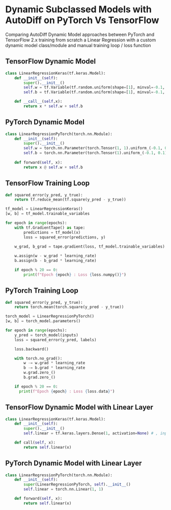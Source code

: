 # Dynamic Subclassed Models with AutoDiff on PyTorch Vs TensorFlow

Comparing AutoDiff Dynamic Model approaches between PyTorch and TensorFlow 2.x  training from scratch a Linear Regression with a custom dynamic model class/module and manual training loop / loss function

## TensorFlow Dynamic Model
```Python
class LinearRegressionKeras(tf.keras.Model):
    def __init__(self):
        super().__init__()
        self.w = tf.Variable(tf.random.uniform(shape=[1], minval=-0.1, maxval=0.1))
        self.b = tf.Variable(tf.random.uniform(shape=[1], minval=-0.1, maxval=0.1))

    def __call__(self,x): 
        return x * self.w + self.b
```

## PyTorch Dynamic Model
```Python
class LinearRegressionPyTorch(torch.nn.Module): 
    def __init__(self): 
        super().__init__()
        self.w = torch.nn.Parameter(torch.Tensor(1, 1).uniform_(-0.1, 0.1))
        self.b = torch.nn.Parameter(torch.Tensor(1).uniform_(-0.1, 0.1))
  
    def forward(self, x):  
        return x @ self.w + self.b
```

## TensorFlow Training Loop
```Python
def squared_error(y_pred, y_true):
    return tf.reduce_mean(tf.square(y_pred - y_true))

tf_model = LinearRegressionKeras()
[w, b] = tf_model.trainable_variables

for epoch in range(epochs):
    with tf.GradientTape() as tape:
        predictions = tf_model(x)
        loss = squared_error(predictions, y)
        
    w_grad, b_grad = tape.gradient(loss, tf_model.trainable_variables)

    w.assign(w - w_grad * learning_rate)
    b.assign(b - b_grad * learning_rate)

    if epoch % 20 == 0:
        print(f"Epoch {epoch} : Loss {loss.numpy()}")
```

## PyTorch Training Loop
```Python
def squared_error(y_pred, y_true):
    return torch.mean(torch.square(y_pred - y_true))

torch_model = LinearRegressionPyTorch()
[w, b] = torch_model.parameters()

for epoch in range(epochs):
    y_pred = torch_model(inputs)
    loss = squared_error(y_pred, labels)

    loss.backward()

    with torch.no_grad():
        w -= w.grad * learning_rate
        b -= b.grad * learning_rate
        w.grad.zero_()
        b.grad.zero_()

    if epoch % 20 == 0:
      print(f"Epoch {epoch} : Loss {loss.data}")
```

## TensorFlow Dynamic Model with Linear Layer
```Python
class LinearRegressionKeras(tf.keras.Model):
    def __init__(self):
        super().__init__()
        self.linear = tf.keras.layers.Dense(1, activation=None) # , input_shape=[1]

    def call(self, x): 
        return self.linear(x)
```

## PyTorch Dynamic Model with Linear Layer
```Python
class LinearRegressionPyTorch(torch.nn.Module):
    def __init__(self):
        super(LinearRegressionPyTorch, self).__init__()
        self.linear = torch.nn.Linear(1, 1)  

    def forward(self, x):
        return self.linear(x)
```


